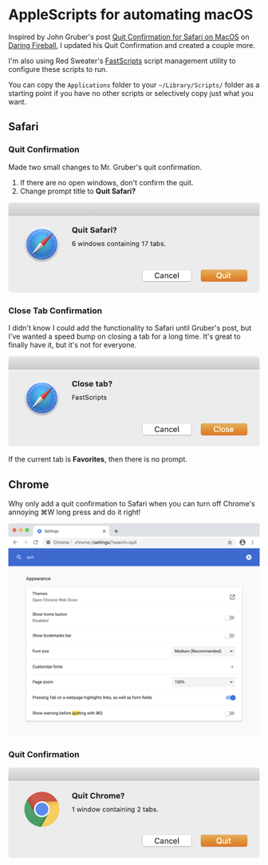 # AppleScripts for automating macOS

Inspired by John Gruber's post [Quit Confirmation for Safari on MacOS](https://daringfireball.net/2020/01/quit_confirmation_for_safari_on_macos) on [Daring Fireball](https://daringfireball.net/), I updated his Quit Confirmation and created a couple more.

I'm also using Red Sweater's [FastScripts](https://red-sweater.com/fastscripts/) script management utility to configure these scripts to run.

You can copy the `Applications` folder to your `~/Library/Scripts/` folder as a starting point if you have no other scripts or selectively copy just what you want.

## Safari

### Quit Confirmation
Made two small changes to Mr. Gruber's quit confirmation. 

1. If there are no open windows, don't confirm the quit.
1. Change prompt title to **Quit Safari?**

![Safari Confirmation Quit](./screenshots/safari_quit_prompt.png)

### Close Tab Confirmation

I didn't know I could add the functionality to Safari until Gruber's post, but I've wanted a speed bump on closing a tab for a long time. It's great to finally have it, but it's not for everyone.

![Safari Confirmation Close Tab](./screenshots/safari_close_tab_prompt.png)

If the current tab is **Favorites**, then there is no prompt.

## Chrome
Why only add a quit confirmation to Safari when you can turn off Chrome's annoying ⌘W long press and do it right!

![Chrome Turn Off Quit Long Press](./screenshots/chrome_preferencs_quit.png)

### Quit Confirmation
![Chrome Confirmation Quit](./screenshots/chrome_quit_prompt.png)

